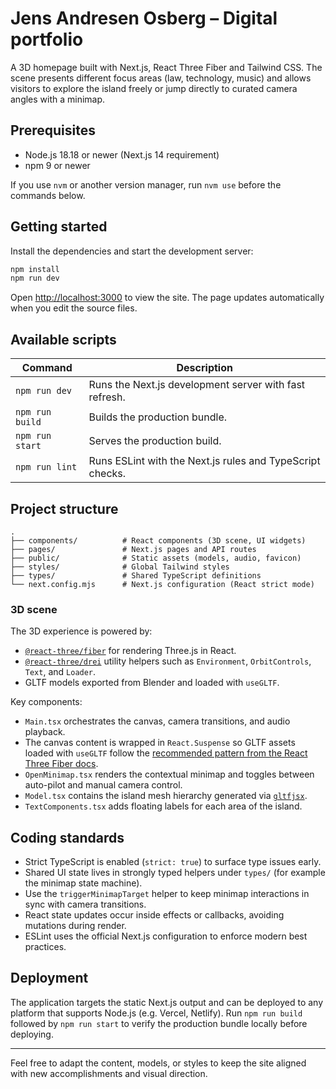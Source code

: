# Jens Andresen Osberg – Digital portfolio

A 3D homepage built with Next.js, React Three Fiber and Tailwind CSS. The scene presents different focus areas (law, technology, music) and allows visitors to explore the island freely or jump directly to curated camera angles with a minimap.

## Prerequisites

- Node.js 18.18 or newer (Next.js 14 requirement)
- npm 9 or newer

If you use `nvm` or another version manager, run `nvm use` before the commands below.

## Getting started

Install the dependencies and start the development server:

```bash
npm install
npm run dev
```

Open [http://localhost:3000](http://localhost:3000) to view the site. The page updates automatically when you edit the source files.

## Available scripts

| Command        | Description                                                   |
| -------------- | ------------------------------------------------------------- |
| `npm run dev`  | Runs the Next.js development server with fast refresh.        |
| `npm run build`| Builds the production bundle.                                 |
| `npm run start`| Serves the production build.                                  |
| `npm run lint` | Runs ESLint with the Next.js rules and TypeScript checks.     |

## Project structure

```
.
├── components/          # React components (3D scene, UI widgets)
├── pages/               # Next.js pages and API routes
├── public/              # Static assets (models, audio, favicon)
├── styles/              # Global Tailwind styles
├── types/               # Shared TypeScript definitions
└── next.config.mjs      # Next.js configuration (React strict mode)
```

### 3D scene

The 3D experience is powered by:

- [`@react-three/fiber`](https://docs.pmnd.rs/react-three-fiber/getting-started/introduction) for rendering Three.js in React.
- [`@react-three/drei`](https://github.com/pmndrs/drei) utility helpers such as `Environment`, `OrbitControls`, `Text`, and `Loader`.
- GLTF models exported from Blender and loaded with `useGLTF`.

Key components:

- `Main.tsx` orchestrates the canvas, camera transitions, and audio playback.
- The canvas content is wrapped in `React.Suspense` so GLTF assets loaded with `useGLTF` follow the [recommended pattern from the React Three Fiber docs](https://r3f.docs.pmnd.rs/getting-started/introduction#first-steps).
- `OpenMinimap.tsx` renders the contextual minimap and toggles between auto-pilot and manual camera control.
- `Model.tsx` contains the island mesh hierarchy generated via [`gltfjsx`](https://github.com/pmndrs/gltfjsx).
- `TextComponents.tsx` adds floating labels for each area of the island.

## Coding standards

- Strict TypeScript is enabled (`strict: true`) to surface type issues early.
- Shared UI state lives in strongly typed helpers under `types/` (for example the minimap state machine).
- Use the `triggerMinimapTarget` helper to keep minimap interactions in sync with camera transitions.
- React state updates occur inside effects or callbacks, avoiding mutations during render.
- ESLint uses the official Next.js configuration to enforce modern best practices.

## Deployment

The application targets the static Next.js output and can be deployed to any platform that supports Node.js (e.g. Vercel, Netlify). Run `npm run build` followed by `npm run start` to verify the production bundle locally before deploying.

---

Feel free to adapt the content, models, or styles to keep the site aligned with new accomplishments and visual direction.
